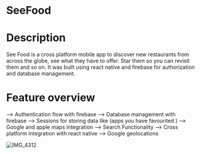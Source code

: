 # SeeFood

# Description

See Food is a cross platform mobile app to discover new restaurants from across the globe, see what they have to offer. Star them so you can revisit them and so on. It was built using react native and firebase for authorization and database management.

# Feature overview

--> Authentication flow with firebase
--> Database management with firebase
--> Sessions for storing data like (apps you have favourited )
--> Google and apple maps integration
--> Search Functionality
--> Cross platform integration with react native
--> Google geolocations


![IMG_4312](https://user-images.githubusercontent.com/71564661/164979722-f5e739a1-7e72-460f-987d-996b9977b7e3.PNG)
